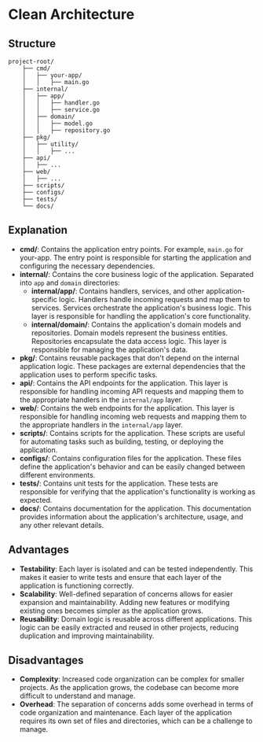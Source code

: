 # Clean Architecture

## Structure
```
project-root/
    ├── cmd/
    │   ├── your-app/
    │   │   ├── main.go
    ├── internal/
    │   ├── app/
    │   │   ├── handler.go
    │   │   ├── service.go
    │   ├── domain/
    │   │   ├── model.go
    │   │   ├── repository.go
    ├── pkg/
    │   ├── utility/
    │   │   ├── ...
    ├── api/
    │   ├── ...
    ├── web/
    │   ├── ...
    ├── scripts/
    ├── configs/
    ├── tests/
    └── docs/
```

## Explanation
- **cmd/**: Contains the application entry points. For example, `main.go` for your-app. The entry point is responsible for starting the application and configuring the necessary dependencies.
- **internal/**: Contains the core business logic of the application. Separated into `app` and `domain` directories:
  - **internal/app/**: Contains handlers, services, and other application-specific logic. Handlers handle incoming requests and map them to services. Services orchestrate the application's business logic. This layer is responsible for handling the application's core functionality.
  - **internal/domain/**: Contains the application's domain models and repositories. Domain models represent the business entities. Repositories encapsulate the data access logic. This layer is responsible for managing the application's data.
- **pkg/**: Contains reusable packages that don't depend on the internal application logic. These packages are external dependencies that the application uses to perform specific tasks.
- **api/**: Contains the API endpoints for the application. This layer is responsible for handling incoming API requests and mapping them to the appropriate handlers in the `internal/app` layer.
- **web/**: Contains the web endpoints for the application. This layer is responsible for handling incoming web requests and mapping them to the appropriate handlers in the `internal/app` layer.
- **scripts/**: Contains scripts for the application. These scripts are useful for automating tasks such as building, testing, or deploying the application.
- **configs/**: Contains configuration files for the application. These files define the application's behavior and can be easily changed between different environments.
- **tests/**: Contains unit tests for the application. These tests are responsible for verifying that the application's functionality is working as expected.
- **docs/**: Contains documentation for the application. This documentation provides information about the application's architecture, usage, and any other relevant details.

## Advantages
- **Testability**: Each layer is isolated and can be tested independently. This makes it easier to write tests and ensure that each layer of the application is functioning correctly.
- **Scalability**: Well-defined separation of concerns allows for easier expansion and maintainability. Adding new features or modifying existing ones becomes simpler as the application grows.
- **Reusability**: Domain logic is reusable across different applications. This logic can be easily extracted and reused in other projects, reducing duplication and improving maintainability.

## Disadvantages
- **Complexity**: Increased code organization can be complex for smaller projects. As the application grows, the codebase can become more difficult to understand and manage.
- **Overhead**: The separation of concerns adds some overhead in terms of code organization and maintenance. Each layer of the application requires its own set of files and directories, which can be a challenge to manage.
